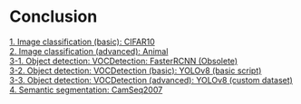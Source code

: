 # Conclusion

[1. Image classification (basic): CIFAR10](1_Image_classification_CIFAR10_CNN.md) \
[2. Image classification (advanced): Animal](2_Image_classification_Animal_EfficientNetV2.md) \
[3-1. Object detection: VOCDetection: FasterRCNN (Obsolete)](3_1_Object_detection_VOCDetection_FasterRCNN_MobileNet_V3.md) \
[3-2. Object detection: VOCDetection (basic): YOLOv8 (basic script)](3_2_Object_detection_VOCDetection_yolov8_basic.md) \
[3-3. Object detection: VOCDetection (advanced): YOLOv8 (custom dataset)](3_3_Object_detection_VOCDetection_yolov8_advanced.md) \
[4. Semantic segmentation: CamSeq2007](4_Semantic_segmentation_Camseq_deeplabv3_DataInGD.md)
